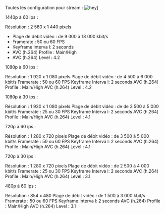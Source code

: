 Toutes les configuration pour stream : 
![hey](http://i64.tinypic.com/156zf5h.jpg)]

1440p à 60 ips : 

Résolution : 2 560 x 1 440 pixels
  - Plage de débit vidéo : de 9 000 à 18 000 kbit/s
  - Framerate : 50 ou 60 FPS
  - Keyframe Interva l: 2 seconds
  - AVC (h.264) Profile : Main/High
  - AVC (h.264) Level : 4.2

1080p à 60 ips :

Résolution : 1 920 x 1 080 pixels
Plage de débit vidéo : de 4 500 à 6 000 kbit/s
Framerate : 50 ou 60 FPS
Keyframe Interva l: 2 seconds
AVC (h.264) Profile : Main/High
AVC (h.264) Level : 4.2

1080p à 30 ips :

Résolution : 1 920 x 1 080 pixels
Plage de débit vidéo : de de 3 500 à 5 000 kbit/s
Framerate : 25 ou 30 FPS
Keyframe Interva l: 2 seconds
AVC (h.264) Profile : Main/High
AVC (h.264) Level : 4.1

720p à 60 ips :

Résolution : 1 280 x 720 pixels
Plage de débit vidéo : de 3 500 à 5 000 kbit/s
Framerate : 50 ou 60 FPS
Keyframe Interva l: 2 seconds
AVC (h.264) Profile : Main/High
AVC (h.264) Level : 4.1

720p à 30 ips :

Résolution : 1 280 x 720 pixels
Plage de débit vidéo : de 2 500 à 4 000 kbit/s
Framerate : 25 ou 30 FPS
Keyframe Interva l: 2 seconds
AVC (h.264) Profile : Main/High
AVC (h.264) Level : 3.1

480p à 60 ips :

Résolution : 854 x 480
Plage de débit vidéo : de 1 500 à 3 000 kbit/s
Framerate : 50 ou 60 FPS
Keyframe Interva l: 2 seconds
AVC (h.264) Profile : Main/High
AVC (h.264) Level : 3.1
